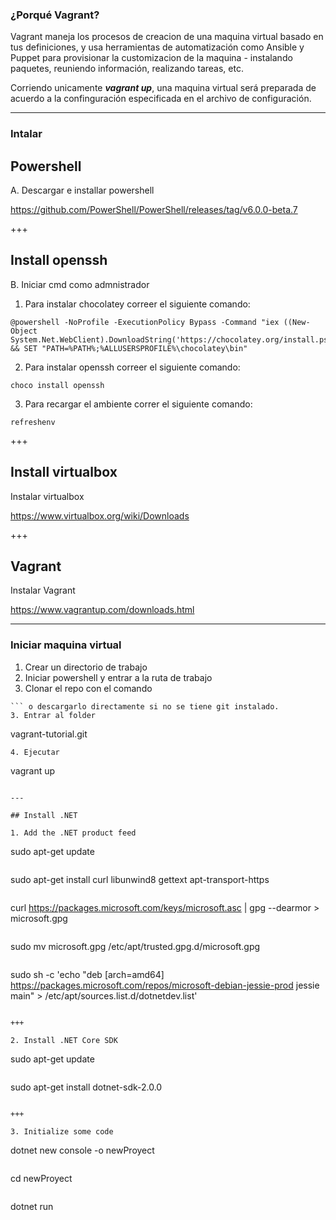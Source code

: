 ### ¿Porqué Vagrant?

Vagrant maneja los procesos de creacion de una maquina virtual basado en tus definiciones, y usa herramientas de automatización como Ansible y Puppet para provisionar la customizacion de la maquina - instalando paquetes, reuniendo información, realizando tareas, etc.

Corriendo unicamente ***vagrant up***, una maquina virtual será preparada de acuerdo a la confinguración especificada en el archivo de configuración.

---

### Intalar

## Powershell

A. Descargar e installar powershell

https://github.com/PowerShell/PowerShell/releases/tag/v6.0.0-beta.7

+++

## Install openssh

B. Iniciar cmd como admnistrador

1. Para instalar chocolatey correer el siguiente comando:

```
@powershell -NoProfile -ExecutionPolicy Bypass -Command "iex ((New-Object System.Net.WebClient).DownloadString('https://chocolatey.org/install.ps1'))" && SET "PATH=%PATH%;%ALLUSERSPROFILE%\chocolatey\bin"
```

2. Para instalar openssh correer el siguiente comando:
```
choco install openssh
```

3. Para recargar el ambiente correr el siguiente comando:
```
refreshenv
```

+++

## Install virtualbox

Instalar virtualbox

https://www.virtualbox.org/wiki/Downloads

+++

## Vagrant

Instalar Vagrant

https://www.vagrantup.com/downloads.html

---

### Iniciar maquina virtual

1. Crear un directorio de trabajo
2. Iniciar powershell y entrar a la ruta de trabajo
3. Clonar el repo con el comando
```git clone https://github.com/Tinker-Ware/vagrant-tutorial.git
``` o descargarlo directamente si no se tiene git instalado.
3. Entrar al folder
```
vagrant-tutorial.git
```
4. Ejecutar
```
vagrant up
```

---

## Install .NET

1. Add the .NET product feed

```
sudo apt-get update
```

```
sudo apt-get install curl libunwind8 gettext apt-transport-https
```

```
curl https://packages.microsoft.com/keys/microsoft.asc | gpg --dearmor > microsoft.gpg
```

```
sudo mv microsoft.gpg /etc/apt/trusted.gpg.d/microsoft.gpg
```

```
sudo sh -c 'echo "deb [arch=amd64] https://packages.microsoft.com/repos/microsoft-debian-jessie-prod jessie main" > /etc/apt/sources.list.d/dotnetdev.list'
```

+++

2. Install .NET Core SDK

```
sudo apt-get update
```

```
sudo apt-get install dotnet-sdk-2.0.0
```

+++

3. Initialize some code

```
dotnet new console -o newProyect
```

```
cd newProyect
```

```
dotnet run
```
